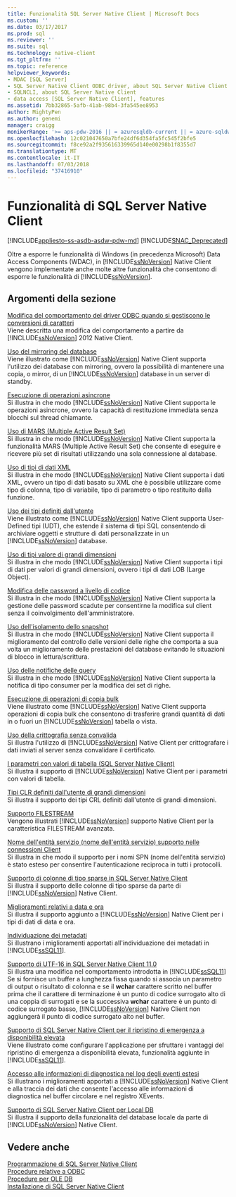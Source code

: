 ```yaml
---
title: Funzionalità SQL Server Native Client | Microsoft Docs
ms.custom: ''
ms.date: 03/17/2017
ms.prod: sql
ms.reviewer: ''
ms.suite: sql
ms.technology: native-client
ms.tgt_pltfrm: ''
ms.topic: reference
helpviewer_keywords:
- MDAC [SQL Server]
- SQL Server Native Client ODBC driver, about SQL Server Native Client ODBC driver
- SQLNCLI, about SQL Server Native Client
- data access [SQL Server Native Client], features
ms.assetid: 7bb32865-5afb-41ab-98b4-3fa545ee8953
author: MightyPen
ms.author: genemi
manager: craigg
monikerRange: '>= aps-pdw-2016 || = azuresqldb-current || = azure-sqldw-latest || >= sql-server-2016 || = sqlallproducts-allversions'
ms.openlocfilehash: 12c021047650a7bfe24df6d354fa5fc545f2bfe5
ms.sourcegitcommit: f8ce92a2f935616339965d140e00298b1f8355d7
ms.translationtype: MT
ms.contentlocale: it-IT
ms.lasthandoff: 07/03/2018
ms.locfileid: "37416910"
---
```

# <a name="sql-server-native-client-features"></a>Funzionalità di SQL Server Native Client
[!INCLUDE[appliesto-ss-asdb-asdw-pdw-md](../../../includes/appliesto-ss-asdb-asdw-pdw-md.md)]
[!INCLUDE[SNAC_Deprecated](../../../includes/snac-deprecated.md)]

  Oltre a esporre le funzionalità di Windows (in precedenza Microsoft) Data Access Components (WDAC), in [!INCLUDE[ssNoVersion](../../../includes/ssnoversion-md.md)] Native Client vengono implementate anche molte altre funzionalità che consentono di esporre le funzionalità di [!INCLUDE[ssNoVersion](../../../includes/ssnoversion-md.md)].  
  
## <a name="in-this-section"></a>Argomenti della sezione  
 [Modifica del comportamento del driver ODBC quando si gestiscono le conversioni di caratteri](../../../relational-databases/native-client/features/odbc-driver-behavior-change-when-handling-character-conversions.md)  
 Viene descritta una modifica del comportamento a partire da [!INCLUDE[ssNoVersion](../../../includes/ssnoversion-md.md)] 2012 Native Client.  
  
 [Uso del mirroring del database](../../../relational-databases/native-client/features/using-database-mirroring.md)  
 Viene illustrato come [!INCLUDE[ssNoVersion](../../../includes/ssnoversion-md.md)] Native Client supporta l'utilizzo dei database con mirroring, ovvero la possibilità di mantenere una copia, o mirror, di un [!INCLUDE[ssNoVersion](../../../includes/ssnoversion-md.md)] database in un server di standby.  
  
 [Esecuzione di operazioni asincrone](../../../relational-databases/native-client/features/performing-asynchronous-operations.md)  
 Si illustra in che modo [!INCLUDE[ssNoVersion](../../../includes/ssnoversion-md.md)] Native Client supporta le operazioni asincrone, ovvero la capacità di restituzione immediata senza blocchi sul thread chiamante.  
  
 [Uso di MARS &#40;Multiple Active Result Set&#41;](../../../relational-databases/native-client/features/using-multiple-active-result-sets-mars.md)  
 Si illustra in che modo [!INCLUDE[ssNoVersion](../../../includes/ssnoversion-md.md)] Native Client supporta la funzionalità MARS (Multiple Active Result Set) che consente di eseguire e ricevere più set di risultati utilizzando una sola connessione al database.  
  
 [Uso di tipi di dati XML](../../../relational-databases/native-client/features/using-xml-data-types.md)  
 Si illustra in che modo [!INCLUDE[ssNoVersion](../../../includes/ssnoversion-md.md)] Native Client supporta i dati XML, ovvero un tipo di dati basato su XML che è possibile utilizzare come tipo di colonna, tipo di variabile, tipo di parametro o tipo restituito dalla funzione.  
  
 [Uso dei tipi definiti dall'utente](../../../relational-databases/native-client/features/using-user-defined-types.md)  
 Viene illustrato come [!INCLUDE[ssNoVersion](../../../includes/ssnoversion-md.md)] Native Client supporta User-Defined tipi (UDT), che estende il sistema di tipi SQL consentendo di archiviare oggetti e strutture di dati personalizzate in un [!INCLUDE[ssNoVersion](../../../includes/ssnoversion-md.md)] database.  
  
 [Uso di tipi valore di grandi dimensioni](../../../relational-databases/native-client/features/using-large-value-types.md)  
 Si illustra in che modo [!INCLUDE[ssNoVersion](../../../includes/ssnoversion-md.md)] Native Client supporta i tipi di dati per valori di grandi dimensioni, ovvero i tipi di dati LOB (Large Object).  
  
 [Modifica delle password a livello di codice](../../../relational-databases/native-client/features/changing-passwords-programmatically.md)  
 Si illustra in che modo [!INCLUDE[ssNoVersion](../../../includes/ssnoversion-md.md)] Native Client supporta la gestione delle password scadute per consentirne la modifica sul client senza il coinvolgimento dell'amministratore.  
  
 [Uso dell'isolamento dello snapshot](../../../relational-databases/native-client/features/working-with-snapshot-isolation.md)  
 Si illustra in che modo [!INCLUDE[ssNoVersion](../../../includes/ssnoversion-md.md)] Native Client supporta il miglioramento del controllo delle versioni delle righe che comporta a sua volta un miglioramento delle prestazioni del database evitando le situazioni di blocco in lettura/scrittura.  
  
 [Uso delle notifiche delle query](../../../relational-databases/native-client/features/working-with-query-notifications.md)  
 Si illustra in che modo [!INCLUDE[ssNoVersion](../../../includes/ssnoversion-md.md)] Native Client supporta la notifica di tipo consumer per la modifica dei set di righe.  
  
 [Esecuzione di operazioni di copia bulk](../../../relational-databases/native-client/features/performing-bulk-copy-operations.md)  
 Viene illustrato come [!INCLUDE[ssNoVersion](../../../includes/ssnoversion-md.md)] Native Client supporta operazioni di copia bulk che consentono di trasferire grandi quantità di dati in o fuori un [!INCLUDE[ssNoVersion](../../../includes/ssnoversion-md.md)] tabella o vista.  
  
 [Uso della crittografia senza convalida](../../../relational-databases/native-client/features/using-encryption-without-validation.md)  
 Si illustra l'utilizzo di [!INCLUDE[ssNoVersion](../../../includes/ssnoversion-md.md)] Native Client per crittografare i dati inviati al server senza convalidare il certificato.  
  
 [I parametri con valori di tabella &#40;SQL Server Native Client&#41;](../../../relational-databases/native-client/features/table-valued-parameters-sql-server-native-client.md)  
 Si illustra il supporto di [!INCLUDE[ssNoVersion](../../../includes/ssnoversion-md.md)] Native Client per i parametri con valori di tabella.  
  
 [Tipi CLR definiti dall'utente di grandi dimensioni](../../../relational-databases/native-client/features/large-clr-user-defined-types.md)  
 Si illustra il supporto dei tipi CRL definiti dall'utente di grandi dimensioni.  
  
 [Supporto FILESTREAM](../../../relational-databases/native-client/features/filestream-support.md)  
 Vengono illustrati [!INCLUDE[ssNoVersion](../../../includes/ssnoversion-md.md)] supporto Native Client per la caratteristica FILESTREAM avanzata.  
  
 [Nome dell'entità servizio &#40;nome dell'entità servizio&#41; supporto nelle connessioni Client](../../../relational-databases/native-client/features/service-principal-name-spn-support-in-client-connections.md)  
 Si illustra in che modo il supporto per i nomi SPN (nome dell'entità servizio) è stato esteso per consentire l'autenticazione reciproca in tutti i protocolli.  
  
 [Supporto di colonne di tipo sparse in SQL Server Native Client](../../../relational-databases/native-client/features/sparse-columns-support-in-sql-server-native-client.md)  
 Si illustra il supporto delle colonne di tipo sparse da parte di [!INCLUDE[ssNoVersion](../../../includes/ssnoversion-md.md)] Native Client.  
  
 [Miglioramenti relativi a data e ora](../../../relational-databases/native-client/features/date-and-time-improvements.md)  
 Si illustra il supporto aggiunto a [!INCLUDE[ssNoVersion](../../../includes/ssnoversion-md.md)] Native Client per i tipi di dati di data e ora.  
  
 [Individuazione dei metadati](../../../relational-databases/native-client/features/metadata-discovery.md)  
 Si illustrano i miglioramenti apportati all'individuazione dei metadati in [!INCLUDE[ssSQL11](../../../includes/sssql11-md.md)].  
  
 [Supporto di UTF-16 in SQL Server Native Client 11.0](../../../relational-databases/native-client/features/utf-16-support-in-sql-server-native-client-11-0.md)  
 Si illustra una modifica nel comportamento introdotta in [!INCLUDE[ssSQL11](../../../includes/sssql11-md.md)] Se si fornisce un buffer a lunghezza fissa quando si associa un parametro di output o risultato di colonna e se il **wchar** carattere scritto nel buffer prima che il carattere di terminazione è un punto di codice surrogato alto di una coppia di surrogati e se la successiva **wchar** carattere è un punto di codice surrogato basso, [!INCLUDE[ssNoVersion](../../../includes/ssnoversion-md.md)] Native Client non aggiungerà il punto di codice surrogato alto nel buffer.  
  
 [Supporto di SQL Server Native Client per il ripristino di emergenza a disponibilità elevata](../../../relational-databases/native-client/features/sql-server-native-client-support-for-high-availability-disaster-recovery.md)  
 Viene illustrato come configurare l'applicazione per sfruttare i vantaggi del ripristino di emergenza a disponibilità elevata, funzionalità aggiunte in [!INCLUDE[ssSQL11](../../../includes/sssql11-md.md)].  
  
 [Accesso alle informazioni di diagnostica nel log degli eventi estesi](../../../relational-databases/native-client/features/accessing-diagnostic-information-in-the-extended-events-log.md)  
 Si illustrano i miglioramenti apportati a [!INCLUDE[ssNoVersion](../../../includes/ssnoversion-md.md)] Native Client e alla traccia dei dati che consente l'accesso alle informazioni di diagnostica nel buffer circolare e nel registro XEvents.  
  
 [Supporto di SQL Server Native Client per Local DB](../../../relational-databases/native-client/features/sql-server-native-client-support-for-localdb.md)  
 Si illustra il supporto della funzionalità del database locale da parte di [!INCLUDE[ssNoVersion](../../../includes/ssnoversion-md.md)] Native Client.  
  
## <a name="see-also"></a>Vedere anche  
 [Programmazione di SQL Server Native Client](../../../relational-databases/native-client/sql-server-native-client-programming.md)   
 [Procedure relative a ODBC](../../../relational-databases/native-client-odbc-how-to/odbc-how-to-topics.md)   
 [Procedure per OLE DB](../../../relational-databases/native-client-ole-db-how-to/ole-db-how-to-topics.md)   
 [Installazione di SQL Server Native Client](../../../relational-databases/native-client/applications/installing-sql-server-native-client.md)  
  
  
